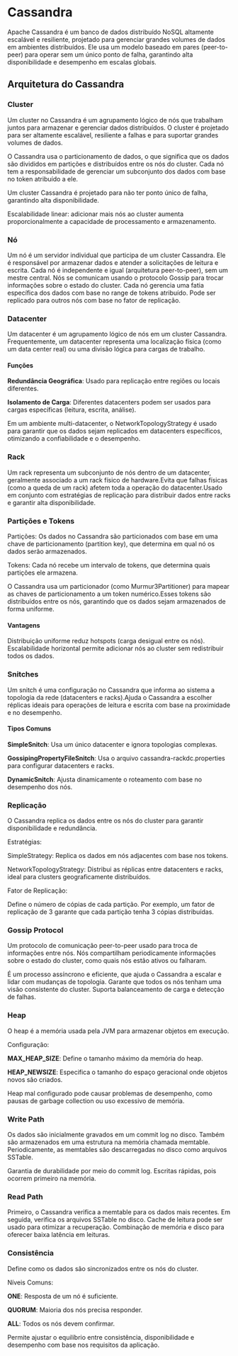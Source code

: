 # Cassandra

Apache Cassandra é um banco de dados distribuído NoSQL altamente escalável e resiliente, projetado para gerenciar grandes volumes de dados em ambientes distribuídos. Ele usa um modelo baseado em pares (peer-to-peer) para operar sem um único ponto de falha, garantindo alta disponibilidade e desempenho em escalas globais.

## Arquitetura do Cassandra

### Cluster

Um cluster no Cassandra é um agrupamento lógico de nós que trabalham juntos para armazenar e gerenciar dados distribuídos. O cluster é projetado para ser altamente escalável, resiliente a falhas e para suportar grandes volumes de dados.

O Cassandra usa o particionamento de dados, o que significa que os dados são divididos em partições e distribuídos entre os nós do cluster. Cada nó tem a responsabilidade de gerenciar um subconjunto dos dados com base no token atribuído a ele.

Um cluster Cassandra é projetado para não ter ponto único de falha, garantindo alta disponibilidade.

Escalabilidade linear: adicionar mais nós ao cluster aumenta proporcionalmente a capacidade de processamento e armazenamento.

### Nó

Um nó é um servidor individual que participa de um cluster Cassandra. Ele é responsável por armazenar dados e atender a solicitações de leitura e escrita. Cada nó é independente e igual (arquitetura peer-to-peer), sem um mestre central. Nós se comunicam usando o protocolo Gossip para trocar informações sobre o estado do cluster. Cada nó gerencia uma fatia específica dos dados com base no range de tokens atribuído. Pode ser replicado para outros nós com base no fator de replicação.

### Datacenter

Um datacenter é um agrupamento lógico de nós em um cluster Cassandra. Frequentemente, um datacenter representa uma localização física (como um data center real) ou uma divisão lógica para cargas de trabalho.

#### Funções

**Redundância Geográfica**: Usado para replicação entre regiões ou locais diferentes.

**Isolamento de Carga**: Diferentes datacenters podem ser usados para cargas específicas (leitura, escrita, análise).

Em um ambiente multi-datacenter, o NetworkTopologyStrategy é usado para garantir que os dados sejam replicados em datacenters específicos, otimizando a confiabilidade e o desempenho.

### Rack

Um rack representa um subconjunto de nós dentro de um datacenter, geralmente associado a um rack físico de hardware.Evita que falhas físicas (como a queda de um rack) afetem toda a operação do datacenter.Usado em conjunto com estratégias de replicação para distribuir dados entre racks e garantir alta disponibilidade.

### Partições e Tokens

Partições: Os dados no Cassandra são particionados com base em uma chave de particionamento (partition key), que determina em qual nó os dados serão armazenados.

Tokens: Cada nó recebe um intervalo de tokens, que determina quais partições ele armazena.

O Cassandra usa um particionador (como Murmur3Partitioner) para mapear as chaves de particionamento a um token numérico.Esses tokens são distribuídos entre os nós, garantindo que os dados sejam armazenados de forma uniforme.

#### Vantagens

Distribuição uniforme reduz hotspots (carga desigual entre os nós).
Escalabilidade horizontal permite adicionar nós ao cluster sem redistribuir todos os dados.

### Snitches

Um snitch é uma configuração no Cassandra que informa ao sistema a topologia da rede (datacenters e racks).Ajuda o Cassandra a escolher réplicas ideais para operações de leitura e escrita com base na proximidade e no desempenho.

#### Tipos Comuns

**SimpleSnitch**: Usa um único datacenter e ignora topologias complexas.

**GossipingPropertyFileSnitch**: Usa o arquivo cassandra-rackdc.properties para configurar datacenters e racks.

**DynamicSnitch**: Ajusta dinamicamente o roteamento com base no desempenho dos nós.

### Replicação

O Cassandra replica os dados entre os nós do cluster para garantir disponibilidade e redundância.

Estratégias:

SimpleStrategy: Replica os dados em nós adjacentes com base nos tokens.

NetworkTopologyStrategy: Distribui as réplicas entre datacenters e racks, ideal para clusters geograficamente distribuídos.

Fator de Replicação:

Define o número de cópias de cada partição. Por exemplo, um fator de replicação de 3 garante que cada partição tenha 3 cópias distribuídas.

### Gossip Protocol

Um protocolo de comunicação peer-to-peer usado para troca de informações entre nós.
Nós compartilham periodicamente informações sobre o estado do cluster, como quais nós estão ativos ou falharam.

É um processo assíncrono e eficiente, que ajuda o Cassandra a escalar e lidar com mudanças de topologia.
Garante que todos os nós tenham uma visão consistente do cluster.
Suporta balanceamento de carga e detecção de falhas.

### Heap

O heap é a memória usada pela JVM para armazenar objetos em execução.

Configuração:

**MAX_HEAP_SIZE**: Define o tamanho máximo da memória do heap.

**HEAP_NEWSIZE**: Especifica o tamanho do espaço geracional onde objetos novos são criados.

Heap mal configurado pode causar problemas de desempenho, como pausas de garbage collection ou uso excessivo de memória.

### Write Path

Os dados são inicialmente gravados em um commit log no disco.
Também são armazenados em uma estrutura na memória chamada memtable.
Periodicamente, as memtables são descarregadas no disco como arquivos SSTable.

Garantia de durabilidade por meio do commit log.
Escritas rápidas, pois ocorrem primeiro na memória.

### Read Path

Primeiro, o Cassandra verifica a memtable para os dados mais recentes.
Em seguida, verifica os arquivos SSTable no disco.
Cache de leitura pode ser usado para otimizar a recuperação.
Combinação de memória e disco para oferecer baixa latência em leituras.

### Consistência

Define como os dados são sincronizados entre os nós do cluster.

Níveis Comuns:

**ONE**: Resposta de um nó é suficiente.

**QUORUM**: Maioria dos nós precisa responder.

**ALL**: Todos os nós devem confirmar.

Permite ajustar o equilíbrio entre consistência, disponibilidade e desempenho com base nos requisitos da aplicação.
